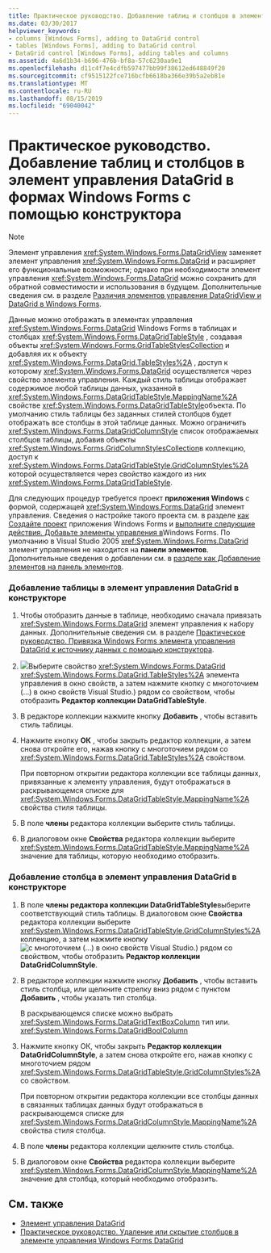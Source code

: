 ```yaml
---
title: Практическое руководство. Добавление таблиц и столбцов в элемент управления DataGrid в формах Windows Forms с помощью конструктора
ms.date: 03/30/2017
helpviewer_keywords:
- columns [Windows Forms], adding to DataGrid control
- tables [Windows Forms], adding to DataGrid control
- DataGrid control [Windows Forms], adding tables and columns
ms.assetid: 4a6d1b34-b696-476b-bf8a-57c6230aa9e1
ms.openlocfilehash: d11c4f7e4cdfb597477bb99f38612ed648849f20
ms.sourcegitcommit: cf9515122fce716bcfb6618ba366e39b5a2eb81e
ms.translationtype: MT
ms.contentlocale: ru-RU
ms.lasthandoff: 08/15/2019
ms.locfileid: "69040042"
---
```

# <a name="how-to-add-tables-and-columns-to-the-windows-forms-datagrid-control-using-the-designer"></a>Практическое руководство. Добавление таблиц и столбцов в элемент управления DataGrid в формах Windows Forms с помощью конструктора

> [!NOTE]
> Элемент управления <xref:System.Windows.Forms.DataGridView> заменяет элемент управления <xref:System.Windows.Forms.DataGrid> и расширяет его функциональные возможности; однако при необходимости элемент управления <xref:System.Windows.Forms.DataGrid> можно сохранить для обратной совместимости и использования в будущем. Дополнительные сведения см. в разделе [Различия элементов управления DataGridView и DataGrid в Windows Forms](differences-between-the-windows-forms-datagridview-and-datagrid-controls.md).

Данные можно отображать в элементах управления <xref:System.Windows.Forms.DataGrid> Windows Forms в таблицах и столбцах <xref:System.Windows.Forms.DataGridTableStyle> , создавая объекты <xref:System.Windows.Forms.GridTableStylesCollection> и добавляя их к объекту <xref:System.Windows.Forms.DataGrid.TableStyles%2A> , доступ к которому <xref:System.Windows.Forms.DataGrid> осуществляется через свойство элемента управления. Каждый стиль таблицы отображает содержимое любой таблицы данных, указанной в <xref:System.Windows.Forms.DataGridTableStyle.MappingName%2A> свойстве <xref:System.Windows.Forms.DataGridTableStyle>объекта. По умолчанию стиль таблицы без заданных стилей столбцов будет отображать все столбцы в этой таблице данных. Можно ограничить <xref:System.Windows.Forms.DataGridColumnStyle> список отображаемых столбцов таблицы, добавив объекты <xref:System.Windows.Forms.GridColumnStylesCollection>в коллекцию, доступ к <xref:System.Windows.Forms.DataGridTableStyle.GridColumnStyles%2A> которой осуществляется через свойство каждого из них <xref:System.Windows.Forms.DataGridTableStyle>.

Для следующих процедур требуется проект **приложения Windows** с формой, содержащей <xref:System.Windows.Forms.DataGrid> элемент управления. Сведения о настройке такого проекта см. в разделе [как Создайте проект](/visualstudio/ide/step-1-create-a-windows-forms-application-project) приложения Windows Forms и [выполните следующие действия. Добавьте элементы управления в](how-to-add-controls-to-windows-forms.md)Windows Forms. По умолчанию в Visual Studio 2005 <xref:System.Windows.Forms.DataGrid> элемент управления не находится на **панели элементов**. Дополнительные сведения о добавлении см. в [разделе как Добавление элементов на панель элементов](https://docs.microsoft.com/previous-versions/visualstudio/visual-studio-2010/ms165355(v=vs.100)).

### <a name="to-add-a-table-to-the-datagrid-control-in-the-designer"></a>Добавление таблицы в элемент управления DataGrid в конструкторе

1. Чтобы отобразить данные в таблице, необходимо сначала привязать <xref:System.Windows.Forms.DataGrid> элемент управления к набору данных. Дополнительные сведения см. в разделе [Практическое руководство. Привязка Windows Forms элемента управления DataGrid к источнику данных с помощью конструктора](bind-wf-datagrid-control-to-a-data-source-using-the-designer.md).

2. ![](./media/visual-studio-ellipsis-button.png)Выберите свойство <xref:System.Windows.Forms.DataGrid> <xref:System.Windows.Forms.DataGrid.TableStyles%2A> элемента управления в окно свойств, а затем нажмите кнопку с многоточием (...) в окно свойств Visual Studio.) рядом со свойством, чтобы отобразить **Редактор коллекции DataGridTableStyle**.

3. В редакторе коллекции нажмите кнопку **Добавить** , чтобы вставить стиль таблицы.

4. Нажмите кнопку **ОК** , чтобы закрыть редактор коллекции, а затем снова откройте его, нажав кнопку с многоточием рядом со <xref:System.Windows.Forms.DataGrid.TableStyles%2A> свойством.

     При повторном открытии редактора коллекции все таблицы данных, привязанные к элементу управления, будут отображаться в раскрывающемся списке для <xref:System.Windows.Forms.DataGridTableStyle.MappingName%2A> свойства стиля таблицы.

5. В поле **члены** редактора коллекции выберите стиль таблицы.

6. В диалоговом окне **Свойства** редактора коллекции выберите <xref:System.Windows.Forms.DataGridTableStyle.MappingName%2A> значение для таблицы, которую необходимо отобразить.

### <a name="to-add-a-column-to-the-datagrid-control-in-the-designer"></a>Добавление столбца в элемент управления DataGrid в конструкторе

1. В поле **члены** **редактора коллекции DataGridTableStyle**выберите соответствующий стиль таблицы. В диалоговом окне **Свойства** редактора коллекции выберите <xref:System.Windows.Forms.DataGridTableStyle.GridColumnStyles%2A> коллекцию, а затем нажмите кнопку![с многоточием (...) в окно свойств Visual Studio.](./media/visual-studio-ellipsis-button.png)) рядом со свойством, чтобы отобразить **Редактор коллекции DataGridColumnStyle**.

2. В редакторе коллекции нажмите кнопку **Добавить** , чтобы вставить стиль столбца, или щелкните стрелку вниз рядом с пунктом **Добавить** , чтобы указать тип столбца.

     В раскрывающемся списке можно выбрать <xref:System.Windows.Forms.DataGridTextBoxColumn> тип или. <xref:System.Windows.Forms.DataGridBoolColumn>

3. Нажмите кнопку ОК, чтобы закрыть **Редактор коллекции DataGridColumnStyle**, а затем снова откройте его, нажав кнопку с многоточием рядом <xref:System.Windows.Forms.DataGridTableStyle.GridColumnStyles%2A> со свойством.

     При повторном открытии редактора коллекции все столбцы данных в связанных таблицах данных будут отображаться в раскрывающемся списке для <xref:System.Windows.Forms.DataGridColumnStyle.MappingName%2A> свойства стиля столбца.

4. В поле **члены** редактора коллекции щелкните стиль столбца.

5. В диалоговом окне **Свойства** редактора коллекции выберите <xref:System.Windows.Forms.DataGridColumnStyle.MappingName%2A> значение для столбца, который необходимо отобразить.

## <a name="see-also"></a>См. также

- [Элемент управления DataGrid](datagrid-control-windows-forms.md)
- [Практическое руководство. Удаление или скрытие столбцов в элементе управления Windows Forms DataGrid](how-to-delete-or-hide-columns-in-the-windows-forms-datagrid-control.md)
